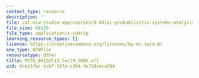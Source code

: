 ```yaml
---
content_type: resource
description: ''
file: /ol-ocw-studio-app/courses/6-041sc-probabilistic-systems-analysis-and-applied-probability-fall-2013/8ce11fbc1cbf197ac3643e710ceca294_MIT6_041SCF13_lec19_300k.srt
file_size: 68176
file_type: application/x-subrip
learning_resource_types: []
license: https://creativecommons.org/licenses/by-nc-sa/4.0/
ocw_type: OCWFile
resourcetype: Other
title: MIT6_041SCF13_lec19_300k.srt
uid: 8ce11fbc-1cbf-197a-c364-3e710ceca294
---
```

